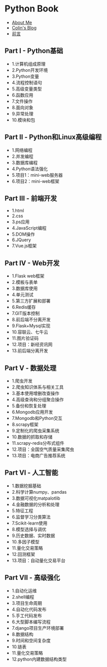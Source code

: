 # Python Book

* [About Me](http://colin-chang.site/about/)
* [Colin's Blog](http://colin-chang.site)
* [前言](README.md)

## Part I - Python基础
* 1.计算机组成原理
* 2.Python开发环境
* 3.Python变量
* 4.流程控制语句
* 5.高级变量类型
* 6.函数应用
* 7.文件操作
* 8.面向对象
* 9.异常处理
* 10.模块和包

## Part Ⅱ - Python和Linux高级编程
* 1.网络编程
* 2.并发编程 
* 3.数据库编程
* 4.Python语法强化
* 5.项目1：mini-web服务器
* 6.项目2：mini-web框架

## Part Ⅲ - 前端开发
* 1.html
* 2.css
* 3.ps应用 
* 4.JavaScript编程
* 5.DOM操作
* 6.JQuery
* 7.Vue.js框架

## Part IV -  Web开发
* 1.Flask web框架
* 2.模板与表单
* 3.数据库使用 
* 4.单元测试
* 5.第三方扩展和部署
* 6.Redis缓存
* 7.GIT版本控制
* 8.前后端不分离开发
* 9.Flask+Mysql实现
* 10.容联云、七牛云
* 11.图片验证码
* 12.项目：新经资讯网
* 13.前后端分离开发

## Part V -  数据处理
* 1.爬虫开发
* 2.爬虫知识体系与相关工具
* 3.基本使用增删改查操作 
* 4.高级查询和分组聚合操作
* 5.备份和恢复处理
* 6.Mongodb应用开发
* 7.Mongodb和Python交互
* 8.scrapy框架
* 9.定制化的爬虫采集系统
* 10.数据的抓取和存储
* 11.scrapy-redis分布式组件
* 12.项目：全国空气质量采集爬虫
* 13.项目：电商广告推荐系统

## Part Ⅵ -  人工智能
* 1.数据挖掘基础
* 2.科学计算numpy、pandas
* 3.数据可视化matpalotlib 
* 4.金融数据的分析和处理
* 5.特征工程
* 6.监督学习分类算法
* 7.Scikit-learn使用
* 8.模型选择与调优
* 9.历史数据、实时数据
* 10.多因子模型
* 11.量化交易策略
* 12.回测框架
* 13.项目：自动量化交易平台

## Part Ⅶ -  高级强化
* 1.自动化运维
* 2.shell编程
* 3.项目生命周期 
* 4.自动化代码发布
* 5.手工代码发布
* 6.大型脚本编写流程
* 7.django项目生产环境部署
* 8.数据结构
* 9.时间和空间复杂度
* 10.链表
* 11.量化交易策略
* 12.python内建数据结构类型